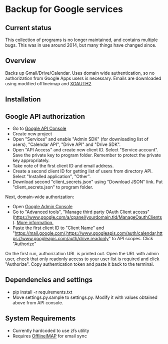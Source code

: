 Backup for Google services
==========================

Current status
--------------

This collection of programs is no longer maintained, and contains multiple bugs. This was in use around 2014, but many things have changed since.

Overview
--------


Backs up Gmail/Drive/Calendar. Uses domain wide authentication, so no authorization 
from Google Apps users is necessary. Emails are downloaded using modified offlineimap
and [XOAUTH2](https://developers.google.com/gmail/xoauth2_protocol).

Installation
------------

Google API authorization
------------------------

* Go to [Google API Console](https://code.google.com/apis/console/) 
* Create new project
* Open "Services" and enable "Admin SDK" (for downloading list of users), "Calendar API", "Drive API" and "Drive SDK".
* Open "API Access" and create new client ID. Select "Service account". Save the private key to program folder. Remember to protect the private key appropriately.
* Take note of the first client ID and email address.
* Create a second client ID for getting list of users from directory API. Select "Installed application", "Other".
* Download second "client_secrets.json" using "Download JSON" link. Put "client_secrets.json" to program folder.

Next, domain-wide authorization:

* Open [Google Admin Console](https://admin.google.com/)
* Go to "Advanced tools", "Manage third party OAuth Client access" (https://www.google.com/a/cpanel/yourdomain.tld/ManageOauthClients). [More information.](http://support.google.com/a/bin/answer.py?hl=en&answer=162105)
* Paste the first client ID to "Client Name" and "https://mail.google.com/,https://www.googleapis.com/auth/calendar,https://www.googleapis.com/auth/drive.readonly" to API scopes. Click "Authorize"

On the first run, authorization URL is printed out. Open the URL with admin user, check that only readonly access to your user list is required and click "Authorize". Copy authentication token and paste it back to the terminal.

Dependencies and settings
-------------------------

* pip install -r requirements.txt
* Move settings.py.sample to settings.py. Modify it with values obtained above from API console.

System Requirements
-------------------------
* Currently hardcoded to use zfs utility
* Requires [OfflineIMAP](http://offlineimap.org/) for email sync

